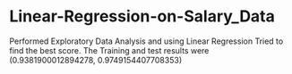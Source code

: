 # Linear-Regression-on-Salary_Data
Performed Exploratory Data Analysis and using Linear Regression Tried to find the best score.
The Training and test results were (0.9381900012894278, 0.9749154407708353)
